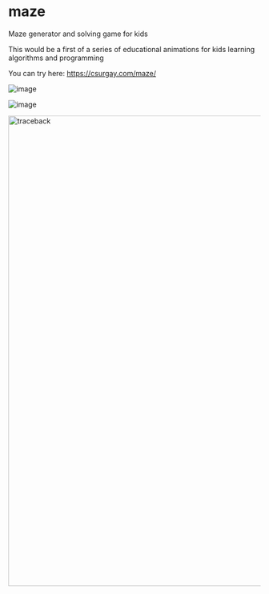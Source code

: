 # maze
Maze generator and solving game for kids

This would be a first of a series of educational animations for kids learning algorithms and programming

You can try here: https://csurgay.com/maze/

![image](https://github.com/csurgay/maze/assets/6297098/b2137717-9291-4745-b521-6adc3843022f)

![image](https://github.com/csurgay/maze/assets/6297098/fa02b1e7-0a3e-4785-b9b7-b54e22e80711)

<img width="1535" height="939" alt="traceback" src="https://github.com/user-attachments/assets/7429d298-27df-497c-bb9b-e80e97e98157" />
